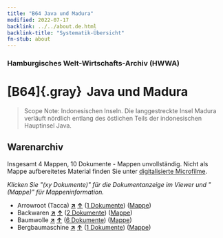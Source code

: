 ```yaml
---
title: "B64 Java und Madura"
modified: 2022-07-17
backlink: ../../about.de.html
backlink-title: "Systematik-Übersicht"
fn-stub: about
---
```


### Hamburgisches Welt-Wirtschafts-Archiv (HWWA)

# [B64]{.gray}&#8201; Java und Madura&#160; 


> Scope Note: Indonesischen Inseln. Die langgestreckte Insel Madura verläuft nördlich entlang des östlichen Teils der indonesischen Hauptinsel Java.






## Warenarchiv








Insgesamt 4 Mappen, 10 Dokumente - Mappen unvollständig.
Nicht als Mappe aufbereitetes Material finden Sie unter [digitalisierte Microfilme](/film/h1_wa.de.html).

_Klicken Sie "(xy Dokumente)" für die Dokumentanzeige im Viewer und "(Mappe)" für Mappeninformation._



- Arrowroot (Tacca) [**&nearr;**](../../../ware/i/142005/about.de.html "Arrowroot (Tacca) (XXX in der ganzen Welt)") [**&uarr;**](../../../ware/about.de.html#PLW04-Kf01 "Warensystematik") (<a href="https://pm20.zbw.eu/iiifview/folder/wa/142005,141220" title="über: Arrowroot (Tacca) : Java und Madura" target="_blank">1 Dokumente</a>) ([Mappe](../../../../folder/wa/1420xx/142005/1412xx/141220/about.de.html))
- Backwaren [**&nearr;**](../../../ware/i/142026/about.de.html "Backwaren (XXX in der ganzen Welt)") [**&uarr;**](../../../ware/about.de.html#PID20-Ba "Warensystematik") (<a href="https://pm20.zbw.eu/iiifview/folder/wa/142026,141220" title="über: Backwaren : Java und Madura" target="_blank">2 Dokumente</a>) ([Mappe](../../../../folder/wa/1420xx/142026/1412xx/141220/about.de.html))
- Baumwolle [**&nearr;**](../../../ware/i/142089/about.de.html "Baumwolle (XXX in der ganzen Welt)") [**&uarr;**](../../../ware/about.de.html#PLW04-Bw "Warensystematik") (<a href="https://pm20.zbw.eu/iiifview/folder/wa/142089,141220" title="über: Baumwolle : Java und Madura" target="_blank">6 Dokumente</a>) ([Mappe](../../../../folder/wa/1420xx/142089/1412xx/141220/about.de.html))
- Bergbaumaschine [**&nearr;**](../../../ware/i/142112/about.de.html "Bergbaumaschine (XXX in der ganzen Welt)") [**&uarr;**](../../../ware/about.de.html#PID08-Bg "Warensystematik") (<a href="https://pm20.zbw.eu/iiifview/folder/wa/142112,141220" title="über: Bergbaumaschine : Java und Madura" target="_blank">1 Dokumente</a>) ([Mappe](../../../../folder/wa/1421xx/142112/1412xx/141220/about.de.html))




